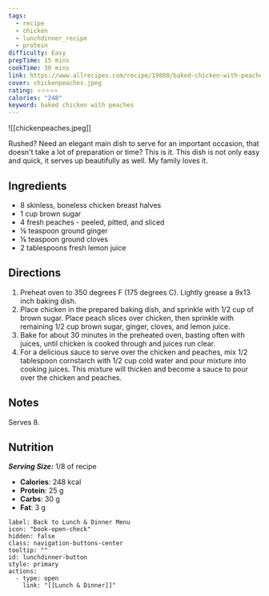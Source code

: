 ```yaml
---
tags:
  - recipe
  - chicken
  - lunchdinner_recipe
  - protein
difficulty: Easy
prepTime: 15 mins
cookTime: 30 mins
link: https://www.allrecipes.com/recipe/19880/baked-chicken-with-peaches/
cover: chickenpeaches.jpeg
rating: ⭐️⭐️⭐️⭐️⭐️
calories: "248"
keyword: baked chicken with peaches
---
```


![[chickenpeaches.jpeg]]

Rushed? Need an elegant main dish to serve for an important occasion, that doesn't take a lot of preparation or time? This is it. This dish is not only easy and quick, it serves up beautifully as well. My family loves it. 

## Ingredients
- 8 skinless, boneless chicken breast halves
- 1 cup brown sugar
- 4 fresh peaches - peeled, pitted, and sliced
- ⅛ teaspoon ground ginger
- ⅛ teaspoon ground cloves
- 2 tablespoons fresh lemon juice


## Directions
1. Preheat oven to 350 degrees F (175 degrees C). Lightly grease a 9x13 inch baking dish.
2. Place chicken in the prepared baking dish, and sprinkle with 1/2 cup of brown sugar. Place peach slices over chicken, then sprinkle with remaining 1/2 cup brown sugar, ginger, cloves, and lemon juice.
3. Bake for about 30 minutes in the preheated oven, basting often with juices, until chicken is cooked through and juices run clear.
4. For a delicious sauce to serve over the chicken and peaches, mix 1/2 tablespoon cornstarch with 1/2 cup cold water and pour mixture into cooking juices. This mixture will thicken and become a sauce to pour over the chicken and peaches.

## Notes
Serves 8.

## Nutrition
***Serving Size:*** 1/8 of recipe
- **Calories**: 248 kcal
- **Protein**: 25 g
- **Carbs**: 30 g
- **Fat**: 3 g


```meta-bind-button
label: Back to Lunch & Dinner Menu
icon: "book-open-check"
hidden: false
class: navigation-buttons-center
tooltip: ""
id: lunchdinner-button
style: primary
actions:
  - type: open
    link: "[[Lunch & Dinner]]"

```
 
